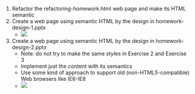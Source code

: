 1. Refactor the refactoring-homework.html web page and make its HTML semantic
2. Create a web page using semantic HTML by the design in homework-design-1.pptx
	* ![](http://s7.postimg.org/rflfo9qyj/Untitled.png)  
3. Create a web page using semantic HTML by the design in homework-design-2.pptx
	* Note: do not try to make the same styles in Exercise 2 and Exercise 3
	* Implement just the content with its semantics
	* Use some kind of approach to support old (non-HTML5-compatible) Web browsers like IE6-IE8
	* ![](http://s7.postimg.org/grhopfgzf/Untitled1.png)
